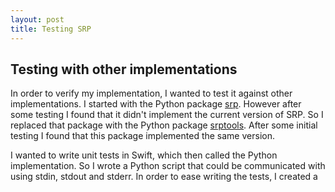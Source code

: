 ```yaml
---
layout: post
title: Testing SRP
---
```


## Testing with other implementations

In order to verify my implementation, I wanted to test it against other implementations. I started with the Python package [srp](https://github.com/cocagne/pysrp). However after some testing I found that it didn't implement the current version of SRP. So I replaced that package with the Python package [srptools](https://github.com/idlesign/srptools). After some initial testing I found that this package implemented the same version.

I wanted to write unit tests in Swift, which then called the Python implementation. So I wrote a Python script that could be communicated with using stdin, stdout and stderr. In order to ease writing the tests, I created a 